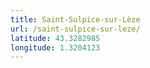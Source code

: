 ```yaml
---
title: Saint-Sulpice-sur-Lèze
url: /saint-sulpice-sur-leze/
latitude: 43.3282985
longitude: 1.3204123
---
```

